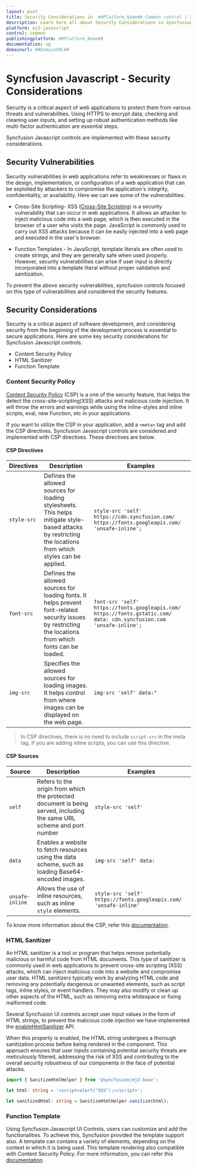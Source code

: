 ```yaml
---
layout: post
title: Security Considerations in  ##Platform_Name## Common control | Syncfusion
description: Learn here all about Security Considerations in Syncfusion  ##Platform_Name##  Common control of Syncfusion Essential JS 2 and more.
platform: ej2-javascript
control: common
publishingplatform: ##Platform_Name##
documentation: ug
domainurl: ##DomainURL##
---
```


# Syncfusion Javascript - Security Considerations

Security is a critical aspect of web applications to protect them from various threats and vulnerabilities. Using HTTPS to encrypt data, checking and cleaning user inputs, and setting up robust authentication methods like multi-factor authentication are essential steps.

Syncfusion Javascript controls are implemented with these security considerations.

## Security Vulnerabilities

Security vulnerabilities in web applications refer to weaknesses or flaws in the design, implementation, or configuration of a web application that can be exploited by attackers to compromise the application's integrity, confidentiality, or availability. Here we can see some of the vulnerabilities.

* Cross-Site Scripting- XSS ([Cross-Site Scripting](https://developer.mozilla.org/en-US/docs/Glossary/Cross-site_scripting)) is a security vulnerability that can occur in web applications. It allows an attacker to inject malicious code into a web page, which is then executed in the browser of a user who visits the page. JavaScript is commonly used to carry out XSS attacks because it can be easily injected into a web page and executed in the user's browser.

* Function Templates - In JavaScript, template literals are often used to create strings, and they are generally safe when used properly. However, security vulnerabilities can arise if user input is directly incorporated into a template literal without proper validation and sanitization.

To prevent the above security vulnerabilities, syncfusion controls focused on this type of vulnerabilities and considered the security features.

## Security Considerations

Security is a critical aspect of software development, and considering security from the beginning of the development process is essential to secure applications. Here are some key security considerations for Syncfusion Javascript controls.

* Content Security Policy
* HTML Sanitizer
* Function Template

### Content Security Policy

[Content Security Policy](https://developer.mozilla.org/en-US/docs/Web/HTTP/CSP) (CSP) is a one of the security feature, that helps the detect the cross-site-scripting(XSS) attacks and malicious code injection. It will throw the errors and warnings while using the inline-styles and inline scripts, eval, new Function, etc in your applications.

If you want to utilize the CSP in your application, add a `<meta>` tag and add the CSP directives. Syncfusion Javascript controls are considered and implemented with CSP directives. These directives are below.

#### CSP Directives

|    Directives    |    Description    |    Examples    |
|------------------|-------------------|----------------|
|  `style-src`  | Defines the allowed sources for loading stylesheets. This helps mitigate style-based attacks by restricting the locations from which styles can be applied. | `style-src 'self' https://cdn.syncfusion.com/ https://fonts.googleapis.com/ 'unsafe-inline';`|
|  `font-src`  | Defines the allowed sources for loading fonts. It helps prevent font-related security issues by restricting the locations from which fonts can be loaded. | `font-src 'self' https://fonts.googleapis.com/ https://fonts.gstatic.com/ data: cdn.syncfusion.com 'unsafe-inline';` |
|  `img-src`  | Specifies the allowed sources for loading images. It helps control from where images can be displayed on the web page. | `img-src 'self' data:"` |

> In CSP directives, there is no need to include `script-src` in the meta tag. If you are adding inline scripts, you can use this directive.

#### CSP Sources

|  Source  |  Description  | Examples  |
|----------|---------------|-----------|
|  `self`  |  Refers to the origin from which the protected document is being served, including the same URL scheme and port number  |  `style-src 'self'`  |
|  `data`  | Enables a website to fetch resources using the data scheme, such as loading Base64-encoded images.  |  `img-src 'self' data:`  |
|  `unsafe-inline`  | Allows the use of inline resources, such as inline `style` elements.  |  `style-src 'self' https://fonts.googleapis.com/ 'unsafe-inline'`  |

To know more information about the CSP, refer this [documentation](https://ej2.syncfusion.com/documentation/common/troubleshoot/content-security-policy).

### HTML Sanitizer

An HTML sanitizer is a tool or program that helps remove potentially malicious or harmful code from HTML documents. This type of sanitizer is commonly used in web applications to prevent cross-site scripting (XSS) attacks, which can inject malicious code into a website and compromise user data. HTML sanitizers typically work by analyzing HTML code and removing any potentially dangerous or unwanted elements, such as script tags, inline styles, or event handlers. They may also modify or clean up other aspects of the HTML, such as removing extra whitespace or fixing malformed code.

Several Syncfusion UI controls accept user input values in the form of HTML strings, to prevent the malicious code injection we have implemented the [enableHtmlSanitizer](https://ej2.syncfusion.com/javascript/documentation/api/button#enablehtmlsanitizer) API.

When this property is enabled, the HTML string undergoes a thorough sanitization process before being rendered in the component. This approach ensures that user inputs containing potential security threats are meticulously filtered, addressing the risk of XSS and contributing to the overall security robustness of our components in the face of potential attacks.

```ts
import { SanitizeHtmlHelper } from '@syncfusion/ej2-base';

let html: string = '<script>alert("XSS");</script>';

let sanitizedHtml: string = SanitizeHtmlHelper.sanitize(html);
```

### Function Template

Using Syncfusion Javascript UI Controls, users can customize and add the functionalities. To achieve this, Syncfusion provided the template support also. A template can contains a variety of elements, depending on the context in which it is being used. This template rendering also compatible with Content Security Policy. For more information, you can refer this [documentation](https://ej2.syncfusion.com/documentation/common/template#function-template).

